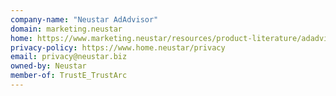 ```yaml
---
company-name: "Neustar AdAdvisor"
domain: marketing.neustar
home: https://www.marketing.neustar/resources/product-literature/adadvisor-audiences-for-agencies
privacy-policy: https://www.home.neustar/privacy
email: privacy@neustar.biz
owned-by: Neustar
member-of: TrustE_TrustArc
---
```




